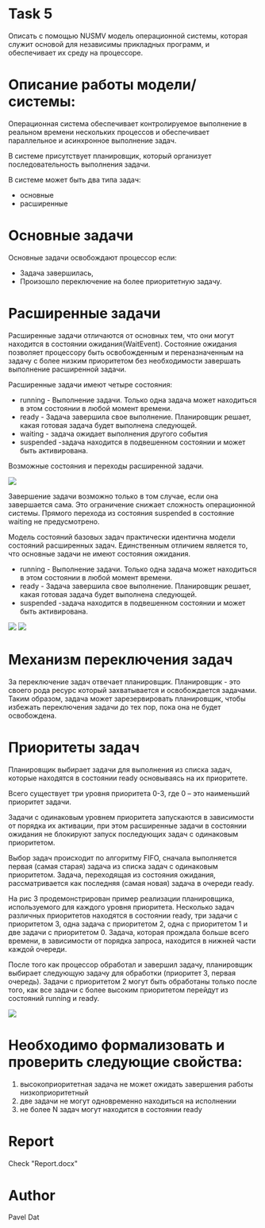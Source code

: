 # Task 5
Описать с помощью NUSMV модель операционной системы, которая
служит основой для независимы прикладных программ, и обеспечивает их
среду на процессоре.

# Описание работы модели/системы:
Операционная система обеспечивает контролируемое выполнение в
реальном времени нескольких процессов и обеспечивает параллельное и
асинхронное выполнение задач.

В системе присутствует планировщик, который организует
последовательность выполнения задачи.

В системе может быть два типа задач:
* основные
* расширенные

# Основные задачи
Основные задачи освобождают процессор если:
* Задача завершилась,
* Произошло переключение на более приоритетную задачу.

# Расширенные задачи
Расширенные задачи отличаются от основных тем, что они могут
находится в состоянии ожидания(WaitEvent). Состояние ожидания позволяет
процессору быть освобожденным и переназначенным на задачу с более
низким приоритетом без необходимости завершать выполнение расширенной
задачи.

Расширенные задачи имеют четыре состояния:
* running - Выполнение задачи. Только одна задача может находиться в
этом состоянии в любой момент времени.
* ready - Задача завершила свое выполнение. Планировщик решает, какая
готовая задача будет выполнена следующей.
* waiting - задача ожидает выполнения другого события
* suspended -задача находится в подвешенном состоянии и может быть
активирована.


Возможные состояния и переходы расширенной задачи.

<img src="https://github.com/paveldat/University/blob/main/Software%20verification%20and%20testing/lab%205/img/1.png">

Завершение задачи возможно только в том случае, если она
завершается сама. Это ограничение снижает сложность операционной
системы. Прямого перехода из состояния suspended в состояние waiting не
предусмотрено. 

Модель состояний базовых задач практически идентична модели
состояний расширенных задач. Единственным отличием является то, что
основные задачи не имеют состояния ожидания.
* running - Выполнение задачи. Только одна задача может находиться в
этом состоянии в любой момент времени.
* ready - Задача завершила свое выполнение. Планировщик решает, какая
готовая задача будет выполнена следующей.
* suspended -задача находится в подвешенном состоянии и может быть
активирована.

<img src="https://github.com/paveldat/University/blob/main/Software%20verification%20and%20testing/lab%205/img/2.png">

<img src="https://github.com/paveldat/University/blob/main/Software%20verification%20and%20testing/lab%205/img/3.png">

# Механизм переключения задач
За переключение задач отвечает планировщик. Планировщик - это
своего рода ресурс который захватывается и освобождается задачами. Таким
образом, задача может зарезервировать планировщик, чтобы избежать
переключения задачи до тех пор, пока она не будет освобождена.
# Приоритеты задач
Планировщик выбирает задачи для выполнения из списка задач,
которые находятся в состоянии ready основываясь на их приоритете.

Всего существует три уровня приоритета 0-3, где 0 – это наименьший
приоритет задачи.

Задачи с одинаковым уровнем приоритета запускаются в зависимости
от порядка их активации, при этом расширенные задачи в состоянии
ожидания не блокируют запуск последующих задач с одинаковым
приоритетом.

Выбор задач происходит по алгоритму FIFO, сначала выполняется
первая (самая старая) задача из списка задач с одинаковым приоритетом.
Задача, переходящая из состояния ожидания, рассматривается как последняя
(самая новая) задача в очереди ready.

На рис 3 продемонстрирован пример реализации планировщика,
используемого для каждого уровня приоритета. Несколько задач различных
приоритетов находятся в состоянии ready, три задачи с приоритетом 3, одна
задача с приоритетом 2, одна с приоритетом 1 и две задачи с приоритетом 0.
Задача, которая прождала больше всего времени, в зависимости от порядка
запроса, находится в нижней части каждой очереди.

После того как процессор обработал и завершил задачу, планировщик
выбирает следующую задачу для обработки (приоритет 3, первая очередь).
Задачи с приоритетом 2 могут быть обработаны только после того, как все
задачи с более высоким приоритетом перейдут из состояний running и ready.

<img src="https://github.com/paveldat/University/blob/main/Software%20verification%20and%20testing/lab%205/img/4.png">

# Необходимо формализовать и проверить следующие свойства:
1) высокоприоритетная задача не может ожидать завершения работы
низкоприоритетный
2) две задачи не могут одновременно находиться на исполнении
3) не более N задач могут находится в состоянии ready

# Report
Check "Report.docx"

# Author
Pavel Dat